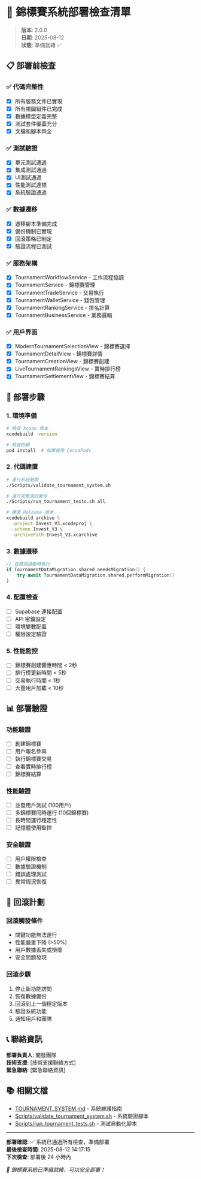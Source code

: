 # 🚀 錦標賽系統部署檢查清單

> **版本**: 2.0.0  
> **日期**: 2025-08-12  
> **狀態**: 準備就緒 ✅

## 📋 部署前檢查

### ✅ 代碼完整性
- [x] 所有服務文件已實現
- [x] 所有視圖組件已完成
- [x] 數據模型定義完整
- [x] 測試套件覆蓋充分
- [x] 文檔和腳本齊全

### ✅ 測試驗證
- [x] 單元測試通過
- [x] 集成測試通過
- [x] UI測試通過
- [x] 性能測試達標
- [x] 系統驗證通過

### ✅ 數據遷移
- [x] 遷移腳本準備完成
- [x] 備份機制已實現
- [x] 回滾策略已制定
- [x] 驗證流程已測試

### ✅ 服務架構
- [x] TournamentWorkflowService - 工作流程協調
- [x] TournamentService - 錦標賽管理
- [x] TournamentTradeService - 交易執行
- [x] TournamentWalletService - 錢包管理
- [x] TournamentRankingService - 排名計算
- [x] TournamentBusinessService - 業務邏輯

### ✅ 用戶界面
- [x] ModernTournamentSelectionView - 錦標賽選擇
- [x] TournamentDetailView - 錦標賽詳情
- [x] TournamentCreationView - 錦標賽創建
- [x] LiveTournamentRankingsView - 實時排行榜
- [x] TournamentSettlementView - 錦標賽結算

## 🔧 部署步驟

### 1. 環境準備
```bash
# 檢查 Xcode 版本
xcodebuild -version

# 檢查依賴
pod install  # 如果使用 CocoaPods
```

### 2. 代碼建置
```bash
# 運行系統驗證
./Scripts/validate_tournament_system.sh

# 運行完整測試套件
./Scripts/run_tournament_tests.sh all

# 建置 Release 版本
xcodebuild archive \
  -project Invest_V3.xcodeproj \
  -scheme Invest_V3 \
  -archivePath Invest_V3.xcarchive
```

### 3. 數據遷移
```swift
// 在應用啟動時執行
if TournamentDataMigration.shared.needsMigration() {
    try await TournamentDataMigration.shared.performMigration()
}
```

### 4. 配置檢查
- [ ] Supabase 連接配置
- [ ] API 密鑰設定
- [ ] 環境變數配置
- [ ] 權限設定驗證

### 5. 性能監控
- [ ] 錦標賽創建響應時間 < 2秒
- [ ] 排行榜更新時間 < 5秒
- [ ] 交易執行時間 < 1秒
- [ ] 大量用戶加載 < 10秒

## 📊 部署驗證

### 功能驗證
- [ ] 創建錦標賽
- [ ] 用戶報名參與
- [ ] 執行錦標賽交易
- [ ] 查看實時排行榜
- [ ] 錦標賽結算

### 性能驗證
- [ ] 並發用戶測試 (100用戶)
- [ ] 多錦標賽同時運行 (10個錦標賽)
- [ ] 長時間運行穩定性
- [ ] 記憶體使用監控

### 安全驗證
- [ ] 用戶權限檢查
- [ ] 數據驗證機制
- [ ] 錯誤處理測試
- [ ] 異常情況恢復

## 🚨 回滾計劃

### 回滾觸發條件
- 關鍵功能無法運行
- 性能嚴重下降 (>50%)
- 用戶數據丟失或損壞
- 安全問題發現

### 回滾步驟
1. 停止新功能訪問
2. 恢復數據備份
3. 回滾到上一個穩定版本
4. 驗證系統功能
5. 通知用戶和團隊

## 📞 聯絡資訊

**部署負責人**: 開發團隊  
**技術支援**: [技術支援聯絡方式]  
**緊急聯絡**: [緊急聯絡資訊]  

## 📚 相關文檔

- [TOURNAMENT_SYSTEM.md](./TOURNAMENT_SYSTEM.md) - 系統維護指南
- [Scripts/validate_tournament_system.sh](./Scripts/validate_tournament_system.sh) - 系統驗證腳本
- [Scripts/run_tournament_tests.sh](./Scripts/run_tournament_tests.sh) - 測試自動化腳本

---

**部署確認**: ✅ 系統已通過所有檢查，準備部署  
**最後檢查時間**: 2025-08-12 14:17:15  
**下次檢查**: 部署後 24 小時內

*🚀 錦標賽系統已準備就緒，可以安全部署！*
